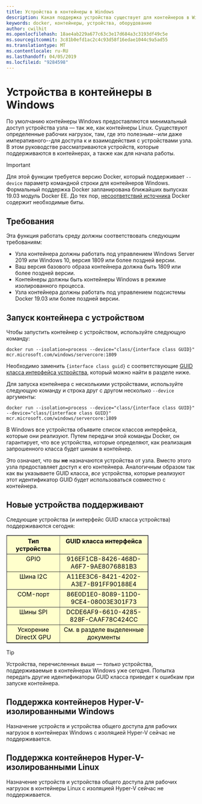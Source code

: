 ```yaml
---
title: Устройства в контейнеры в Windows
description: Какая поддержка устройства существует для контейнеров в Windows
keywords: docker, контейнеры, устройства, оборудование
author: cwilhit
ms.openlocfilehash: 18ae4ab229a677c63c3e17d684a3c3193df49c5e
ms.sourcegitcommit: 3c81b0efd1ac2c4c93d58f16edae1044c9a5ad55
ms.translationtype: MT
ms.contentlocale: ru-RU
ms.lasthandoff: 04/05/2019
ms.locfileid: "9284598"
---
```

# <a name="devices-in-containers-on-windows"></a>Устройства в контейнеры в Windows

По умолчанию контейнеры Windows предоставляются минимальный доступ устройства узла — так же, как контейнеры Linux. Существуют определенные рабочих нагрузок, там, где это полезным--или даже императивного--для доступа к и взаимодействия с устройствами узла. В этом руководстве рассматриваются устройств, которые поддерживаются в контейнерах, а также как для начала работы.

> [!IMPORTANT]
> Для этой функции требуется версию Docker, который поддерживает `--device` параметр командной строки для контейнеров Windows. Формальный поддержка Docker запланирована ближайших выпусках 19.03 модуль Docker EE. До тех пор, [несоответствий источника](https://master.dockerproject.org/) Docker содержит необходимые биты.

## <a name="requirements"></a>Требования

Эта функция работать среду должны соответствовать следующим требованиям:
- Узла контейнера должны работать под управлением Windows Server 2019 или Windows 10, версия 1809 или более поздней версии.
- Ваш версия базового образа контейнера должна быть 1809 или более поздней версии.
- Контейнеры должны быть контейнеры Windows в режиме изолированного процесса.
- Узла контейнера должны работать под управлением подсистемы Docker 19.03 или более поздней версии.

## <a name="run-a-container-with-a-device"></a>Запуск контейнера с устройством

Чтобы запустить контейнер с устройством, используйте следующую команду:

```shell
docker run --isolation=process --device="class/{interface class GUID}" mcr.microsoft.com/windows/servercore:1809
```

Необходимо заменить `{interface class guid}` с соответствующие [GUID класса интерфейса устройства](https://docs.microsoft.com/en-us/windows-hardware/drivers/install/overview-of-device-interface-classes), который можно найти в разделе ниже.

Для запуска контейнера с несколькими устройствами, используйте следующую команду и строка друг с другом несколько `--device` аргументы:

```shell
docker run --isolation=process --device="class/{interface class GUID}" --device="class/{interface class GUID}" mcr.microsoft.com/windows/servercore:1809
```

В Windows все устройства объявите список классов интерфейса, которые они реализуют. Путем передачи этой команды Docker, он гарантирует, что все устройства, которые определяют, как реализация запрошенного класса будет шинам в контейнер.

Это означает, что вы **не** назначаются устройства от узла. Вместо этого узла предоставляет доступ к его контейнера. Аналогичным образом так как вы указываете GUID класса, _все_ устройства, которые реализуют этот идентификатор GUID будет использоваться совместно с контейнера.

## <a name="what-devices-are-supported"></a>Новые устройства поддерживают

Следующие устройства (и интерфейс GUID класса устройства) поддерживаются сегодня:
  
<table border="1" style="background-color:FFFFCC;border-collapse:collapse;border:1px solid FFCC00;color:000000;width:75%" cellpadding="5" cellspacing="5">
<thead>
<tr valign="top">
<th><center>Тип устройства</center></th>
<th><center>GUID класса интерфейса</center></th>
</tr>
</thead>
<tbody>
<tr valign="top">
<td><center>GPIO</center></td>
<td><center>916EF1CB-8426-468D-A6F7-9AE8076881B3</center></td>
</tr>
<tr valign="top">
<td><center>Шина I2C</center></td>
<td><center>A11EE3C6-8421-4202-A3E7-B91FF90188E4</center></td>
</tr>
<tr valign="top">
<td><center>COM-порт</center></td>
<td><center>86E0D1E0-8089-11D0-9CE4-08003E301F73</center></td>
</tr>
<tr valign="top">
<td><center>Шины SPI</center></td>
<td><center>DCDE6AF9-6610-4285-828F-CAAF78C424CC</center></td>
</tr>
<tr valign="top">
<td><center>Ускорение DirectX GPU</center></td>
<td><center>См. в разделе выделенные документы</center></td>
</tr>
</tbody>
</table>

> [!TIP]
> Устройства, перечисленных выше — _только_ устройства, поддерживаемые в контейнерах Windows уже сегодня. Попытка передать другие идентификаторы GUID класса приведет к ошибкам при запуске контейнера.

## <a name="hyper-v-isolated-windows-container-support"></a>Поддержка контейнеров Hyper-V-изолированными Windows

Назначение устройств и устройства общего доступа для рабочих нагрузок в контейнерах Windows с изоляцией Hyper-V сейчас не поддерживается.

## <a name="hyper-v-isolated-linux-container-support"></a>Поддержка контейнеров Hyper-V-изолированными Linux

Назначение устройств и устройства общего доступа для рабочих нагрузок в контейнеры Linux с изоляцией Hyper-V сейчас не поддерживается.
